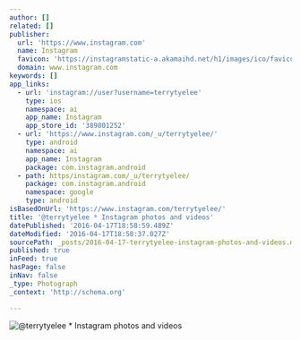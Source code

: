 ```yaml
---
author: []
related: []
publisher:
  url: 'https://www.instagram.com'
  name: Instagram
  favicon: 'https://instagramstatic-a.akamaihd.net/h1/images/ico/favicon.ico/7cdab0872b15.ico'
  domain: www.instagram.com
keywords: []
app_links:
  - url: 'instagram://user?username=terrytyelee'
    type: ios
    namespace: ai
    app_name: Instagram
    app_store_id: '389801252'
  - url: 'https://www.instagram.com/_u/terrytyelee/'
    type: android
    namespace: ai
    app_name: Instagram
    package: com.instagram.android
  - path: https/instagram.com/_u/terrytyelee/
    package: com.instagram.android
    namespace: google
    type: android
isBasedOnUrl: 'https://www.instagram.com/terrytyelee/'
title: '@terrytyelee * Instagram photos and videos'
datePublished: '2016-04-17T18:58:59.489Z'
dateModified: '2016-04-17T18:58:37.027Z'
sourcePath: _posts/2016-04-17-terrytyelee-instagram-photos-and-videos.md
published: true
inFeed: true
hasPage: false
inNav: false
_type: Photograph
_context: 'http://schema.org'

---
```

![@terrytyelee * Instagram photos and videos](https://scontent.cdninstagram.com/t51.2885-19/11274438_812983742130372_1414565803_a.jpg)